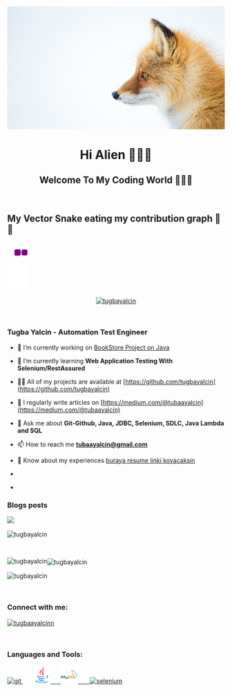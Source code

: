 <img src="https://github.com/tugbayalcin/tugbayalcin/blob/main/banner2.jpg?raw=true">

<h1 align="center"> Hi Alien 💁🏻‍♀️ </h1>
<h2 align="center"> Welcome To My Coding World 👩🏻‍💻 </h2>
<p> &nbsp; </p>

## My Vector Snake eating my contribution graph 🌱 👾
![snake gif](https://github.com/tugbayalcin/tugbayalcin/blob/output/github-contribution-grid-snake.gif)

<p align="center"> <a href="https://github.com/ryo-ma/github-profile-trophy"><img src="https://github-profile-trophy.vercel.app/?username=tugbayalcin" alt="tugbayalcin" /></a> </p>
<p> &nbsp; </p>

<p align="justify"> <h3>       Tugba Yalcin - Automation Test Engineer </h3> </p>
<p align="justify">   </p>

- 🔭 I’m currently working on [BookStore Project on Java](https://github.com/tugbayalcin/BookStore)

- 🌱 I’m currently learning **Web Application Testing With Selenium/RestAssured**

- 👨‍💻 All of my projects are available at [https://github.com/tugbayalcin](https://github.com/tugbayalcin)

- 📝 I regularly write articles on [https://medium.com/@tubaayalcin](https://medium.com/@tubaayalcin)

- 💬 Ask me about **Git-Github, Java, JDBC, Selenium, SDLC, Java Lambda and SQL**

- 📫 How to reach me **tubaayalcin@gmail.com**

- 📄 Know about my experiences [buraya resume linki koyacaksin](file:///Users/tugbayalcin/Desktop/MyResume/resume.html)
- <p> &nbsp; </p>
- 


### Blogs posts

<a href ="https://medium.com/@tugbaayalcinn">
<img src= "https://github-readme-medium.vercel.app/?username=tugbaayalcinn">
</a>
<p align="left"> <img src="https://komarev.com/ghpvc/?username=tugbayalcin&label=Profile%20views&color=0e75b6&style=flat" alt="tugbayalcin" /> </p>
<p> &nbsp; </p>


<p><img align="left" src="https://github-readme-stats.vercel.app/api/top-langs?username=tugbayalcin&show_icons=true&locale=en&layout=compact" alt="tugbayalcin" /></p>


<p><img align="center" src="https://github-readme-streak-stats.herokuapp.com/?user=tugbayalcin&" alt="tugbayalcin" /></p>

<span> </span>
<p><img align="center" src="https://github-readme-stats.vercel.app/api?username=tugbayalcin&show_icons=true&locale=en" alt="tugbayalcin" /></p>

<p> &nbsp; </p>





<h3 align="left">Connect with me:</h3>
<p align="left">
<a href="https://linkedin.com/in/tugbaayalcinn" target="blank"><img align="center" src="https://raw.githubusercontent.com/rahuldkjain/github-profile-readme-generator/master/src/images/icons/Social/linked-in-alt.svg" alt="tugbaayalcinn" height="30" width="40" /></a>
</p>
<p> &nbsp; </p>  <span> </span>

<h3 align="left">Languages and Tools:</h3>
<p align="left"> <a href="https://git-scm.com/" target="_blank" rel="noreferrer"> <img src="https://www.vectorlogo.zone/logos/git-scm/git-scm-icon.svg" alt="git" width="40" height="40"/> </a>&nbsp; &nbsp; &nbsp; <a href="https://www.java.com" target="_blank" rel="noreferrer"> <img src="https://raw.githubusercontent.com/devicons/devicon/master/icons/java/java-original.svg" alt="java" width="40" height="40"/>&nbsp; &nbsp; &nbsp; </a> <a href="https://www.mysql.com/" target="_blank" rel="noreferrer"> <img src="https://raw.githubusercontent.com/devicons/devicon/master/icons/mysql/mysql-original-wordmark.svg" alt="mysql" width="40" height="40"/> &nbsp; &nbsp; &nbsp;  </a> <a href="https://www.selenium.dev" target="_blank" rel="noreferrer"> <img src="https://raw.githubusercontent.com/detain/svg-logos/780f25886640cef088af994181646db2f6b1a3f8/svg/selenium-logo.svg" alt="selenium" width="40" height="40"/> </a> </p>
<p> &nbsp; </p>





